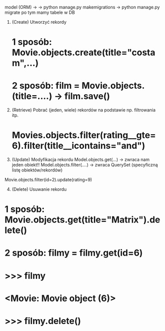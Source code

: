 

model (ORM) ->
    -> python manage.py makemigrations
    -> python manage.py migrate
po tym mamy tabele w DB

1. (Create) Utworzyć rekordy
   # 1 sposób: Movie.objects.create(title="costam",...)
   # 2 sposób: film = Movie.objects.(title=....) -> film.save()
2. (Retrieve) Pobrać (jeden, wiele) rekordów na podstawie np. filtrowania itp.
   # Movies.objects.filter(rating__gte=6).filter(title__icontains="and")
3. (Update) Modyfikacja rekordu
   Model.objects.get(...) -> zwraca nam jeden obiekt!!
   Model.objects.filter(....) -> zwraca QuerySet (specyficzną listę obiektów/rekordów)
   
Movie.objects.filter(id=2).update(rating=9)

4. (Delete) Usuwanie rekordu
# 1 sposób: Movie.objects.get(title="Matrix").delete()
# 2 sposób: filmy = filmy.get(id=6)
# >>> filmy
# <Movie: Movie object (6)>
# >>> filmy.delete()

